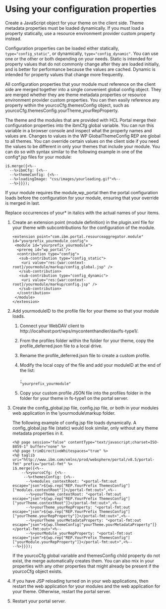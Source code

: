 # Using your configuration properties

Create a JavaScript object for your theme on the client side. Theme metadata properties must be loaded dynamically. If you must load a property statically, use a resource environment provider custom property instead.

Configuration properties can be loaded either statically, `type="config_static"`, or dynamically, `type="config_dynamic"`. You can use one or the other or both depending on your needs. Static is intended for property values that do not commonly change after they are loaded initially, and is better for performance because the values are cached. Dynamic is intended for property values that change more frequently.

All configuration properties that your module must reference on the client side are merged together into a single convenient global config object. They are merged whether they are theme metadata properties or resource environment provider custom properties. You can then easily reference any property within the yourcoCfg.themesConfig object, such as yourcoCfg.themesConfig.yourTheme\_yourRepProperty.

The theme and the modules that are provided with HCL Portal merge their configuration properties into the ibmCfg global variable. You can run this variable in a browser console and inspect what the property names and values are. Changes to values in the WP GlobalThemeConfig REP are global to all themes. You can override certain values on the client side if you need the values to be different in only your themes that include your module. You can do so with syntax similar to the following example in one of the config\*.jsp files for your module:

```
i$.merge({<%--
  --%>ibmCfg: {<%--
  --%>themeConfig: {<%--
  --%>loadingImage: "css/images/yourloading.gif"<%--
  --%>}}});
```

If your module requires the module,wp\_portal then the portal configuration loads before the configuration for your module, ensuring that your override is merged in last.

Replace occurrences of your\* in italics with the actual names of your items.

1.  Create an extension point \(module definition\) in the plugin.xml file for your theme with subcontributions for the configuration of the module.

    ```
    <extension point="com.ibm.portal.resourceaggregator.module" id="yourprefix_yourmodule_config">
     <module id="yourprefix_yourmodule">
      <prereq id="wp_portal"/>
      <contribution type="config">
       <sub-contribution type="config_static">
        <uri value="res:{war:context-root}/yourmodule/markup/config_global.jsp" /> 
       </sub-contribution>
       <sub-contribution type="config_dynamic">
        <uri value="res:{war:context-root}/yourmodule/markup/config.jsp" /> 
       </sub-contribution>
      </contribution>
     </module> 
    </extension>
    ```

2.  Add yourmoduleID to the profile file for your theme so that your module loads.

    1.  Connect your WebDAV client to http://localhost:port/wps/mycontenthandler/dav/fs-type1/.

    2.  From the profiles folder within the folder for your theme, copy the profile\_deferred.json file to a local drive.

    3.  Rename the profile\_deferred.json file to create a custom profile.

    4.  Modify the local copy of the file and add your moduleID at the end of the list:

        ```
        ,
        "yourprefix_yourmodule"
        ```

    5.  Copy your custom profile JSON file into the profiles folder in the folder for your theme in fs-type1 on the portal server.

3.  Create the config\_global.jsp file, config.jsp file, or both in your modules web application in the \\yourmodule\\markup folder.

    The following example of config.jsp file loads dynamically. A config\_global.jsp file \(static\) would look similar, only without any theme metadata properties in it.

    ```
    <%@ page session="false" contentType="text/javascript;charset=ISO-8859-1" buffer="none" %>
    <%@ page trimDirectiveWhitespaces="true" %>
    <%@ taglib uri="http://www.ibm.com/xmlns/prod/websphere/portal/v8.5/portal-fmt" prefix="portal-fmt" %>
    i$.merge({<%--
        --%>yourcoCfg: {<%--
         --%>themesConfig: {<%--
          --%>modules_contextRoot: "<portal-fmt:out escape="json">${wp.rep["REP.YourPrefix ThemesConfig"]["modules.contextRoot"]}</portal-fmt:out>",<%--
          --%>yourTheme_contextRoot: "<portal-fmt:out escape="json">${wp.rep["REP.YourPrefix ThemesConfig"]["yourTheme.contextRoot"]}</portal-fmt:out>",<%--
          --%>yourTheme_yourRepProperty: "<portal-fmt:out escape="json">${wp.rep["REP.YourPrefix ThemesConfig"]["yourTheme.yourRepProperty"]}</portal-fmt:out>",<%--
          --%>yourTheme_yourMetadataProperty: "<portal-fmt:out escape="json">${wp.themeConfig["yourTheme.yourMetadataProperty"]}</portal-fmt:out>"<%--
          --%>yourModule_yourRepProperty: "<portal-fmt:out escape="json">${wp.rep["REP.YourPrefix ThemesConfig"]["yourModule.yourRepProperty"]}</portal-fmt:out>",<%--
    --%>}}});
    ```

    If the yourcoCfg global variable and themesConfig child property do not exist, the merge automatically creates them. You can also mix in your properties with any other properties that might already be present if the yourcoCfg object exists.

4.  If you have JSP reloading turned on in your web applications, then restart the web application for your modules and the web application for your theme. Otherwise, restart the portal server.

5.  Restart your portal server.



